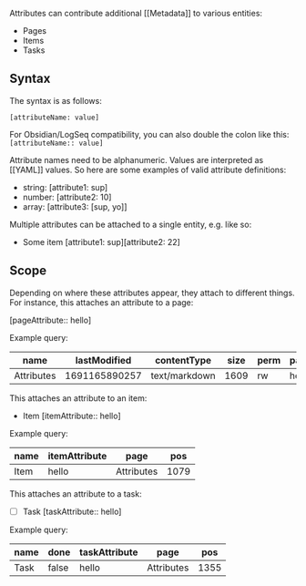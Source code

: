 Attributes can contribute additional [[Metadata]] to various entities:

* Pages
* Items
* Tasks

## Syntax
The syntax is as follows:

```
[attributeName: value]
```

For Obsidian/LogSeq compatibility, you can also double the colon like this: `[attributeName:: value]`
 
Attribute names need to be alphanumeric. Values are interpreted as [[YAML]] values. So here are some examples of valid attribute definitions:

* string: [attribute1: sup]
* number: [attribute2: 10]
* array: [attribute3: [sup, yo]]

Multiple attributes can be attached to a single entity, e.g. like so:

* Some item [attribute1: sup][attribute2: 22]

## Scope
Depending on where these attributes appear, they attach to different things. For instance, this attaches an attribute to a page:

[pageAttribute:: hello]

Example query:

<!-- #query page where name = "Attributes" -->
|name      |lastModified |contentType  |size|perm|pageAttribute|
|----------|-------------|-------------|----|--|-----|
|Attributes|1691165890257|text/markdown|1609|rw|hello|
<!-- /query -->

This attaches an attribute to an item:

* Item [itemAttribute:: hello]

Example query:

<!-- #query item where page = "Attributes" and itemAttribute = "hello" -->
|name|itemAttribute|page      |pos |
|----|-----|----------|----|
|Item|hello|Attributes|1079|
<!-- /query -->

This attaches an attribute to a task:

* [ ] Task [taskAttribute:: hello]

Example query:

<!-- #query task where page = "Attributes" and taskAttribute = "hello" -->
|name|done |taskAttribute|page      |pos |
|----|-----|-----|----------|----|
|Task|false|hello|Attributes|1355|
<!-- /query -->
